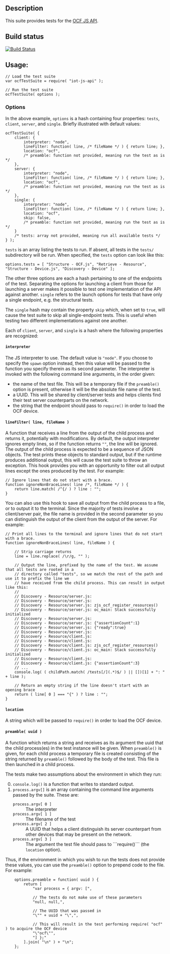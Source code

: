 ## Description
This suite provides tests for the [OCF JS API][].

## Build status
<a href="https://travis-ci.org/01org/iot-js-api/">
	<img alt="Build Status" src="https://travis-ci.org/01org/iot-js-api.svg?branch=ocf-new-api"></img>
</a>

## Usage:

```JS
// Load the test suite
var ocfTestSuite = require( "iot-js-api" );

// Run the test suite
ocfTestSuite( options );
```

### Options
In the above example, `options` is a hash containing four properties:  `tests`, `client`, `server`, and `single`. Briefly illustrated with default values:
```JS
ocfTestSuite( {
	client: {
		interpreter: "node",
		lineFilter: function( line, /* fileName */ ) { return line; },
		location: "ocf",
		/* preamble: function not provided, meaning run the test as is */
	},
	server: {
		interpreter: "node",
		lineFilter: function( line, /* fileName */ ) { return line; },
		location: "ocf",
		/* preamble: function not provided, meaning run the test as is */
	},
	single: {
		interpreter: "node",
		lineFilter: function( line, /* fileName */ ) { return line; },
		location: "ocf",
		skip: false,
		/* preamble: function not provided, meaning run the test as is */
	}
	/* tests: array not provided, meaning run all available tests */
} );
```

`tests` is an array listing the tests to run. If absent, all tests in the `tests/` subdirectory will be run. When specified, the `tests` option can look like this:
```JS
options.tests = [ "Structure - OCF.js", "Retrieve - Resource", "Structure - Device.js", "Discovery - Device" ];
```

The other three options are each a hash pertaining to one of the endpoints of the test. Separating the options for launching a client from those for launching a server makes it possible to test one implementation of the API against another. `single` refers to the launch options for tests that have only a single endpoint, e.g. the structural tests.

The `single` hash may contain the property `skip` which, when set to `true`, will cause the test suite to skip all single-endpoint tests. This is useful when testing two different implementations against one another.

Each of `client`, `server`, and `single` is a hash where the following properties are recognized:

#### `interpreter`
The JS interpreter to use. The default value is `"node"`. If you choose to specify the `spawn` option instead, then this value will be passed to the function you specify therein as its second parameter. The interpreter is invoked with the following command line arguments, in the order given:
* the name of the test file. This will be a temporary file if the `preamble()` option is present, otherwise it will be the absolute file name of the test.
* a UUID. This will be shared by client/server tests and helps clients find their test server counterparts on the network.
* the string that the endpoint should pass to `require()` in order to load the OCF device.

#### `lineFilter( line, fileName )`
A function that receives a line from the output of the child process and returns it, potentially with modifications. By default, the output interpreter ignores empty lines, so if the function returns `""`, the line will be ignored. The output of the child process is expected to be a sequence of JSON objects. The test prints these objects to standard output, but if the runtime produces additional output, this will cause the test suite to throw an exception. This hook provides you with an opportunity to filter out all output lines except the ones produced by the test. For example:

```JS
// Ignore lines that do not start with a brace.
function ignoreNonBraceLines( line /*, fileName */ ) {
	return line.match( /^{/ ) ? line : "";
}
```

You can also use this hook to save all output from the child process to a file, or to output it to the terminal. Since the majority of tests involve a client/server pair, the file name is provided in the second parameter so you can distinguish the output of the client from the output of the server. For example:
```JS
// Print all lines to the terminal and ignore lines that do not start with a brace.
function ignoreNonBraceLines( line, fileName ) {

	// Strip carriage returns
	line = line.replace( /\r/g, "" );

	// Output the line, prefixed by the name of the test. We assume that all tests are rooted in a
	// directory called "tests", so we match the rest of the path and use it to prefix the line we
	// have received from the child process. This can result in output like this:
	//
	// Discovery - Resource/server.js: 
	// Discovery - Resource/server.js: 
	// Discovery - Resource/server.js: zjs_ocf_register_resources()
	// Discovery - Resource/server.js: oc_main: Stack successfully initialized
	// Discovery - Resource/server.js: 
	// Discovery - Resource/server.js: {"assertionCount":1}
	// Discovery - Resource/server.js: {"ready":true}
	// Discovery - Resource/server.js: 
	// Discovery - Resource/client.js: 
	// Discovery - Resource/client.js: 
	// Discovery - Resource/client.js: zjs_ocf_register_resources()
	// Discovery - Resource/client.js: oc_main: Stack successfully initialized
	// Discovery - Resource/client.js: 
	// Discovery - Resource/client.js: {"assertionCount":3}
	// ...
	console.log( ( childPath.match( /tests[/](.*)$/ ) || [])[1] + ": " + line );

	// Return an empty string if the line doesn't start with an opening brace
	return ( line[ 0 ] === "{" ) ? line : "";
}
```

#### `location`
A string which will be passed to `require()` in order to load the OCF device.

#### `preamble( uuid )`
A function which returns a string and receives as its argument the uuid that the child process(es) in the test instance will be given. When `preamble()` is given, for each child process a temporary file is created consisting of the string returned by `preamble()` followed by the body of the test. This file is then launched in a child process.

The tests make two assumptions about the environment in which they run:

  0. `console.log()` is a function that writes to standard output.
  0. `process.argv[]` is an array containing the command line arguments passed by the suite. These are:
      <dl>
      <dt><code>process.argv[ 0 ]</code></dt><dd>The interpreter</dd>
      <dt><code>process.argv[ 1 ]</code></dt><dd>The filename of the test</dd>
      <dt><code>process.argv[ 2 ]</code></dt><dd>A UUID that helps a client distinguish its server counterpart from other devices that may be present on the network.</dd>
      <dt><code>process.argv[ 3 ]</code></dt><dd>The argument the test file should pass to ```require()``` (the <code>location</code> option).</dd>
      </dl>

Thus, if the environment in which you wish to run the tests does not provide these values, you can use the `preamble()` option to prepend code to the file. For example:

```JS
	options.preamble = function( uuid ) {
		return [
			"var process = { argv: [",

			// The tests do not make use of these parameters
			"null, null,",

			// The UUID that was passed in
			"\"" + uuid + "\",",

			// This will result in the test performing require( "ocf" ) to acquire the OCF device
			"\"ocf\"",
			"] };"
		].join( "\n" ) + "\n";
	};
```

[OCF JS API]: https://github.com/01org/iot-js-api/tree/master/api/ocf
